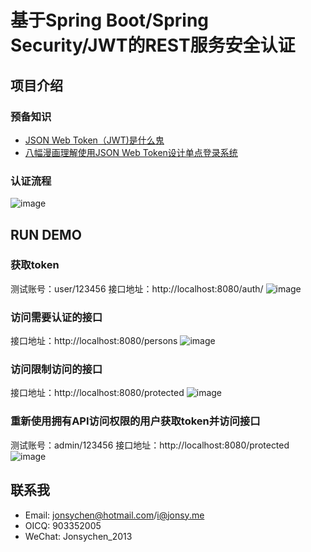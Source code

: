 # 基于Spring Boot/Spring Security/JWT的REST服务安全认证
## 项目介绍
### 预备知识
+ <a href="http://blog.leapoahead.com/2015/09/06/understanding-jwt/" target="_blank">JSON Web Token（JWT)是什么鬼</a>
+ <a href="http://blog.leapoahead.com/2015/09/07/user-authentication-with-jwt/" target="_blank">八幅漫画理解使用JSON Web Token设计单点登录系统</a>

### 认证流程
![image](https://github.com/jonsychen/rest-security-demo/raw/master/etc/authflow.png)

## RUN DEMO
### 获取token
测试账号：user/123456
接口地址：http://localhost:8080/auth/
![image](https://github.com/jonsychen/rest-security-demo/raw/master/etc/gettoken.png)
### 访问需要认证的接口
接口地址：http://localhost:8080/persons
![image](https://github.com/jonsychen/rest-security-demo/raw/master/etc/protected.png)
### 访问限制访问的接口
接口地址：http://localhost:8080/protected
![image](https://github.com/jonsychen/rest-security-demo/raw/master/etc/protectedadmin.png)
### 重新使用拥有API访问权限的用户获取token并访问接口
测试账号：admin/123456
接口地址：http://localhost:8080/protected
![image](https://github.com/jonsychen/rest-security-demo/raw/master/etc/protectedadmin2.png)
## 联系我
* Email: jonsychen@hotmail.com/i@jonsy.me
* OICQ: 903352005
* WeChat: Jonsychen_2013 
